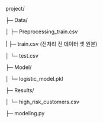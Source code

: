 project/

├─ Data/

│   ├─ Preprocessing_train.csv

|   ├─ train.csv (전처리 전 데이터 셋 원본)

│   └─ test.csv

├─ Model/

│   └─ logistic_model.pkl

├─ Results/

│   └─ high_risk_customers.csv

├─ modeling.py
